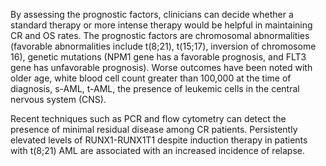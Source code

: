 By assessing the prognostic factors, clinicians can decide whether a standard therapy or more intense therapy would be helpful in maintaining CR and OS rates. The prognostic factors are chromosomal abnormalities (favorable abnormalities include t(8;21), t(15;17), inversion of chromosome 16), genetic mutations (NPM1 gene has a favorable prognosis, and FLT3 gene has unfavorable prognosis). Worse outcomes have been noted with older age, white blood cell count greater than 100,000 at the time of diagnosis, s-AML, t-AML, the presence of leukemic cells in the central nervous system (CNS).

Recent techniques such as PCR and flow cytometry can detect the presence of minimal residual disease among CR patients. Persistently elevated levels of RUNX1-RUNX1T1 despite induction therapy in patients with t(8;21) AML are associated with an increased incidence of relapse.